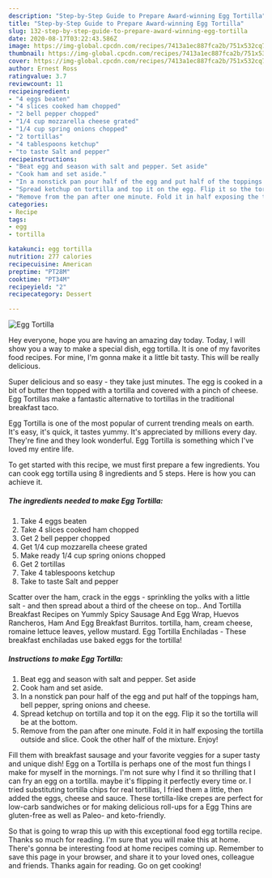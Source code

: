 ```yaml
---
description: "Step-by-Step Guide to Prepare Award-winning Egg Tortilla"
title: "Step-by-Step Guide to Prepare Award-winning Egg Tortilla"
slug: 132-step-by-step-guide-to-prepare-award-winning-egg-tortilla
date: 2020-08-17T03:22:43.586Z
image: https://img-global.cpcdn.com/recipes/7413a1ec887fca2b/751x532cq70/egg-tortilla-recipe-main-photo.jpg
thumbnail: https://img-global.cpcdn.com/recipes/7413a1ec887fca2b/751x532cq70/egg-tortilla-recipe-main-photo.jpg
cover: https://img-global.cpcdn.com/recipes/7413a1ec887fca2b/751x532cq70/egg-tortilla-recipe-main-photo.jpg
author: Ernest Ross
ratingvalue: 3.7
reviewcount: 11
recipeingredient:
- "4 eggs beaten"
- "4 slices cooked ham chopped"
- "2 bell pepper chopped"
- "1/4 cup mozzarella cheese grated"
- "1/4 cup spring onions chopped"
- "2 tortillas"
- "4 tablespoons ketchup"
- "to taste Salt and pepper"
recipeinstructions:
- "Beat egg and season with salt and pepper. Set aside"
- "Cook ham and set aside."
- "In a nonstick pan pour half of the egg and put half of the toppings ham, bell pepper, spring onions and cheese."
- "Spread ketchup on tortilla and top it on the egg. Flip it so the tortilla will be at the bottom."
- "Remove from the pan after one minute. Fold it in half exposing the tortilla outside and slice. Cook the other half of the mixture. Enjoy!"
categories:
- Recipe
tags:
- egg
- tortilla

katakunci: egg tortilla 
nutrition: 277 calories
recipecuisine: American
preptime: "PT28M"
cooktime: "PT34M"
recipeyield: "2"
recipecategory: Dessert

---
```



![Egg Tortilla](https://img-global.cpcdn.com/recipes/7413a1ec887fca2b/751x532cq70/egg-tortilla-recipe-main-photo.jpg)

Hey everyone, hope you are having an amazing day today. Today, I will show you a way to make a special dish, egg tortilla. It is one of my favorites food recipes. For mine, I'm gonna make it a little bit tasty. This will be really delicious.

Super delicious and so easy - they take just minutes. The egg is cooked in a bit of butter then topped with a tortilla and covered with a pinch of cheese. Egg Tortillas make a fantastic alternative to tortillas in the traditional breakfast taco.

Egg Tortilla is one of the most popular of current trending meals on earth. It's easy, it's quick, it tastes yummy. It's appreciated by millions every day. They're fine and they look wonderful. Egg Tortilla is something which I've loved my entire life.


To get started with this recipe, we must first prepare a few ingredients. You can cook egg tortilla using 8 ingredients and 5 steps. Here is how you can achieve it.

<!--inarticleads1-->

##### The ingredients needed to make Egg Tortilla:

1. Take 4 eggs beaten
1. Take 4 slices cooked ham chopped
1. Get 2 bell pepper chopped
1. Get 1/4 cup mozzarella cheese grated
1. Make ready 1/4 cup spring onions chopped
1. Get 2 tortillas
1. Take 4 tablespoons ketchup
1. Take to taste Salt and pepper


Scatter over the ham, crack in the eggs - sprinkling the yolks with a little salt - and then spread about a third of the cheese on top.. And Tortilla Breakfast Recipes on Yummly Spicy Sausage And Egg Wrap, Huevos Rancheros, Ham And Egg Breakfast Burritos. tortilla, ham, cream cheese, romaine lettuce leaves, yellow mustard. Egg Tortilla Enchiladas - These breakfast enchiladas use baked eggs for the tortilla! 

<!--inarticleads2-->

##### Instructions to make Egg Tortilla:

1. Beat egg and season with salt and pepper. Set aside
1. Cook ham and set aside.
1. In a nonstick pan pour half of the egg and put half of the toppings ham, bell pepper, spring onions and cheese.
1. Spread ketchup on tortilla and top it on the egg. Flip it so the tortilla will be at the bottom.
1. Remove from the pan after one minute. Fold it in half exposing the tortilla outside and slice. Cook the other half of the mixture. Enjoy!


Fill them with breakfast sausage and your favorite veggies for a super tasty and unique dish! Egg on a Tortilla is perhaps one of the most fun things I make for myself in the mornings. I&#39;m not sure why I find it so thrilling that I can fry an egg on a tortilla. maybe it&#39;s flipping it perfectly every time or. I tried substituting tortilla chips for real tortillas, I fried them a little, then added the eggs, cheese and sauce. These tortilla-like crepes are perfect for low-carb sandwiches or for making delicious roll-ups for a Egg Thins are gluten-free as well as Paleo- and keto-friendly. 

So that is going to wrap this up with this exceptional food egg tortilla recipe. Thanks so much for reading. I'm sure that you will make this at home. There's gonna be interesting food at home recipes coming up. Remember to save this page in your browser, and share it to your loved ones, colleague and friends. Thanks again for reading. Go on get cooking!
